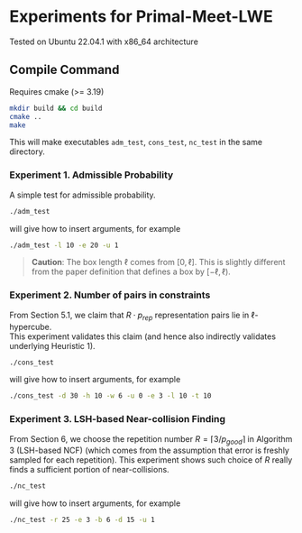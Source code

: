 # Experiments for Primal-Meet-LWE

Tested on Ubuntu 22.04.1 with x86_64 architecture

## Compile Command
Requires cmake (>= 3.19)
```bash
mkdir build && cd build
cmake ..
make
```
This will make executables `adm_test`, `cons_test`, `nc_test` in the same directory.

### Experiment 1. Admissible Probability

A simple test for admissible probability.
```bash
./adm_test
```
will give how to insert arguments, for example
```bash
./adm_test -l 10 -e 20 -u 1
```
> **Caution**: The box length $\ell$ comes from $[0, \ell]$. This is slightly different from the paper definition that defines a box by $[-\ell, \ell)$. 

### Experiment 2. Number of pairs in constraints

From Section 5.1, we claim that $R \cdot p_{rep}$ representation pairs lie in $\ell$-hypercube.  
This experiment validates this claim (and hence also indirectly validates underlying Heuristic 1).
```bash
./cons_test
```
will give how to insert arguments, for example
```bash
./cons_test -d 30 -h 10 -w 6 -u 0 -e 3 -l 10 -t 10
```

### Experiment 3. LSH-based Near-collision Finding

From Section 6, we choose the repetition number $R = \lceil 3/p_{good} \rceil$ in Algorithm 3 (LSH-based NCF)
(which comes from the assumption that error is freshly sampled for each repetition). 
This experiment shows such choice of $R$ really finds a sufficient portion of near-collisions.
```bash
./nc_test
```
will give how to insert arguments, for example
```bash
./nc_test -r 25 -e 3 -b 6 -d 15 -u 1
```